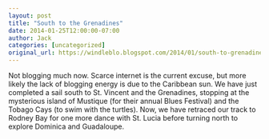 ```yaml
---
layout: post
title: "South to the Grenadines"
date: 2014-01-25T12:00:00-07:00
author: Jack
categories: [uncategorized]
original_url: https://windleblo.blogspot.com/2014/01/south-to-grenadines.html
---
```


Not blogging much now. Scarce internet is the current excuse, but more likely the lack of blogging energy is due to the Caribbean sun. We have just completed a sail south to St. Vincent and the Grenadines, stopping at the mysterious island of Mustique (for their annual Blues Festival) and the Tobago Cays (to swim with the turtles). Now, we have retraced our track to Rodney Bay for one more dance with St. Lucia before turning north to explore Dominica and Guadaloupe.